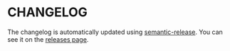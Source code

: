 # CHANGELOG

The changelog is automatically updated using [semantic-release](https://github.com/semantic-release/semantic-release).
You can see it on the [releases page](../releases).